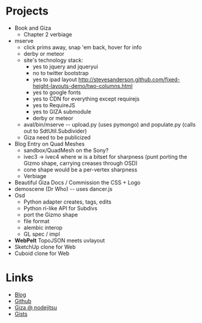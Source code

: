 # Projects

- Book and Giza
  - Chapter 2 verbiage
- mserve
  - click prims away, snap 'em back, hover for info
  - derby or meteor
  - site's technology stack:
    - yes to jquery and jqueryui
    - no to twitter bootstrap
    - yes to ipad layout  http://stevesanderson.github.com/fixed-height-layouts-demo/two-columns.html
    - yes to google fonts
    - yes to CDN for everything except requirejs
    - yes to RequireJS
    - yes to GIZA submodule
    - derby or meteor
  - aval/bin/mserve -- upload.py (uses pymongo) and populate.py (calls out to SdtUtil.Subdivider)
  - Giza need to be publicized
- Blog Entry on Quad Meshes
  - sandbox/QuadMesh on the Sony?
  - ivec3 -> ivec4 where w is a bitset for sharpness (punt porting the Gizmo shape, carrying creases through OSD)
  - cone shape would be a per-vertex sharpness
  - Verbiage
- Beautiful Giza Docs / Commission the CSS + Logo
- demoscene (Dr Who) -- uses dancer.js
- Osd
  - Python adapter creates, tags, edits
  - Python ri-like API for Subdivs
  - port the Gizmo shape
  - file format
  - alembic interop
  - GL spec / impl
- **WebPelt** TopoJSON meets uvlayout
- SketchUp clone for Web
- Cuboid clone for Web

# Links

- [Blog](http://github.prideout.net/)
- [Github](https://github.com/prideout?tab=repositories)
- [Giza @ nodejitsu](http://giza.nodejitsu.com/)
- [Gists](https://gist.github.com/prideout)
